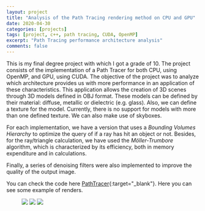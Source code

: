 ```yaml
---
layout: project
title: "Analysis of the Path Tracing rendering method on CPU and GPU"
date: 2020-04-30
categories: [projects]
tags: [project, c++, path tracing, CUDA, OpenMP]
excerpt: "Path Tracing performance architecture analysis"
comments: false
---
```


This is my final degree project with which I got a grade of 10. The project consists of the implementation of a Path Tracer for both CPU, using OpenMP, and GPU, using CUDA. The objective of the project was to analyze which architecture provides us with more performance in an application of these characteristics. This application allows the creation of 3D scenes through 3D models defined in OBJ format. These models can be defined by their material: diffuse, metallic or dielectric (e.g. glass). Also, we can define a texture for the model. Currently, there is no support for models with more than one defined texture. We can also make use of skyboxes.

For each implementation, we have a version that uses a *Bounding Volumes Hierarchy* to optimize the query of if a ray has hit an object or not. Besides, for the ray/triangle calculation, we have used the *Möller-Trumbore* algorithm, which is characterized by its efficiency, both in memory expenditure and in calculations.

Finally, a series of denoising filters were also implemented to improve the quality of the output image.

You can check the code here [PathTracer](https://github.com/Jordi-Gil/PathTracer){:target="_blank"}. Here you can see some example of renders.

<figure>
	<img src="{{site.url}}/assets/img/pathtracing/cornell_deer.png">
  <img src="{{site.url}}/assets/img/pathtracing/cornell_textures.png">
  <img src="{{site.url}}/assets/img/pathtracing/CapeHill_cristal_bunny.png">
</figure>
